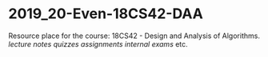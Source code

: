 # 2019_20-Even-18CS42-DAA
Resource place for the course: 18CS42 - Design and Analysis of Algorithms. 
*lecture notes* 
*quizzes* 
*assignments* 
*internal exams* etc. 
